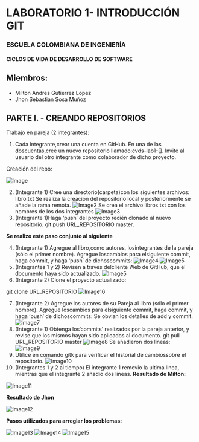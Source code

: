 # LABORATORIO 1- INTRODUCCIÓN GIT
### ESCUELA COLOMBIANA DE INGENIERÍA
#### CICLOS DE VIDA DE DESARROLLO DE SOFTWARE

## Miembros:
* Milton Andres Gutierrez Lopez
* Jhon Sebastian Sosa Muñoz
## PARTE I. - CREANDO REPOSITORIOS
Trabajo en pareja (2 integrantes):
1. Cada integrante,crear una cuenta en GitHub.
En una de las doscuentas,cree un nuevo repositorio llamado:cvds-lab1-[].
Invite al usuario del otro integrante como colaborador de dicho proyecto.

Creación del repo:


![Image][1]



2. (Integrante 1) Cree una directorio(carpeta)con los siguientes archivos:
libro.txt
Se realiza la creación del repositorio local y posteriormente se añade la rama remota.
![Image2][2]
Se crea el archivo libros.txt con los nombres de los dos integrantes
![Image3][3]
4. (Integrante 1)Haga ‘push’ del proyecto recién clonado al nuevo repositorio.
git push URL_REPOSITORIO master.


**Se realizo este paso conjunto al siguiente**

4. (Integrante 1) Agregue al libro,como autores, losintegrantes de la pareja (sólo el primer nombre). Agregue loscambios para elsiguiente commit,
haga commit, y haga ‘push’ de dichoscommits:
![Image4][4]
![Image5][5]
5. (Integrantes 1 y 2) Revisen a través delcliente Web de GitHub, que el documento haya sido actualizado.
![Image5][6]
6. (Integrante 2) Clone el proyecto actualizado:

git clone URL_REPOSITORIO
![Image16][16]

7. (Integrante 2) Agregue los autores de su Pareja al libro (sólo el primer nombre). Agregue loscambios para elsiguiente commit, haga commit, y haga
‘push’ de dichoscommits:
Se obvian los detalles de add y commit.
![Image7][7]
9. (Integrante 1) Obtenga los‘commits’ realizados por la pareja anterior, y revise que los mismos hayan sido aplicados al documento.
git pull URL_REPOSITORIO master
![Image8][8]
Se añadieron dos lineas:
![Image9][9]
10. Utilice en comando gitk para verificar el historial de cambiossobre el repositorio.
![Image10][10]
11. (Integrantes 1 y 2 al tiempo)
El integrante 1 removio la ultima linea, mientras que el integrante 2 añadio dos lineas.
**Resultado de Milton:**


![Image11][11]


**Resultado de Jhon**


![Image12][12]


**Pasos utilizados para arreglar los problemas:**


![Image13][13]
![Image14][14]
![Image15][15]



[1]: https://github.com/MiltonGutierrez/LAB01-CVDS/blob/master/images/1.png
[2]: https://github.com/MiltonGutierrez/LAB01-CVDS/blob/master/images/2.png
[3]: https://github.com/MiltonGutierrez/LAB01-CVDS/blob/master/images/3.png
[4]: https://github.com/MiltonGutierrez/LAB01-CVDS/blob/master/images/4.png
[5]: https://github.com/MiltonGutierrez/LAB01-CVDS/blob/master/images/5.png
[6]: https://github.com/MiltonGutierrez/LAB01-CVDS/blob/master/images/6.png
[7]: https://github.com/MiltonGutierrez/LAB01-CVDS/blob/master/images/7.png
[8]: https://github.com/MiltonGutierrez/LAB01-CVDS/blob/master/images/8.png
[9]: https://github.com/MiltonGutierrez/LAB01-CVDS/blob/master/images/9.png
[10]: https://github.com/MiltonGutierrez/LAB01-CVDS/blob/master/images/10.png
[11]: https://github.com/MiltonGutierrez/LAB01-CVDS/blob/master/images/11.png
[12]: https://github.com/MiltonGutierrez/LAB01-CVDS/blob/master/images/12.png
[13]: https://github.com/MiltonGutierrez/LAB01-CVDS/blob/master/images/13.png
[14]: https://github.com/MiltonGutierrez/LAB01-CVDS/blob/master/images/14.png
[15]: https://github.com/MiltonGutierrez/LAB01-CVDS/blob/master/images/15.png
[16]: https://github.com/MiltonGutierrez/LAB01-CVDS/blob/master/images/16.png
